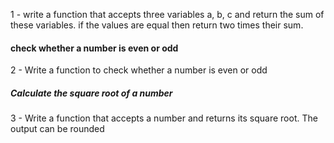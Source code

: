 1 - write a function that accepts three variables a, b, c and return the sum of these variables. if the values are equal then return two times their sum.

#### check whether a number is even or odd
2 - Write a function to check whether a number is even or odd

##### Calculate the square root of a number
3 - Write a function that accepts a number and returns its square root. The output can be rounded
